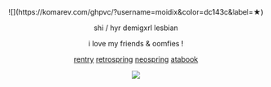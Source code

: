 &nbsp;
<div align="center">
![](https://komarev.com/ghpvc/?username=moidix&color=dc143c&label=★)

shi / hyr demigxrl lesbian

i love my friends & oomfies !
  
 [rentry](https://rentry.co/wrecked) [retrospring](https://retrospring.net/@chiisakute) [neospring](https://neospring.org/@clinical) [atabook](https://tojis.atabook.org) 

![](https://spotify-github-profile.kittinanx.com/api/view.svg?uid=314mkicxlkkdu2xbfq5sn4qlspni&cover_image=false&theme=default&show_offline=false&background_color=121212&interchange=true&bar_color=d09951)
<div>
